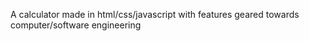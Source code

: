 A calculator made in html/css/javascript with features geared towards computer/software engineering 
